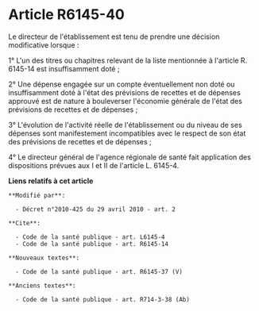 # Article R6145-40

Le directeur de l'établissement est tenu de prendre une décision modificative lorsque : 

1° L'un des titres ou chapitres relevant de la liste mentionnée à l'article R. 6145-14 est insuffisamment doté ; 

2° Une dépense engagée sur un compte éventuellement non doté ou insuffisamment doté à l'état des prévisions de recettes et de
dépenses approuvé est de nature à bouleverser l'économie générale de l'état des prévisions de recettes et de dépenses ; 

3° L'évolution de l'activité réelle de l'établissement ou du niveau de ses dépenses sont manifestement incompatibles avec le
respect de son état des prévisions de recettes et de dépenses ; 

4° Le directeur général de l'agence régionale de santé fait application des dispositions prévues aux I et II de l'article L.
6145-4.

**Liens relatifs à cet article**

	**Modifié par**:

	  - Décret n°2010-425 du 29 avril 2010 - art. 2

	**Cite**:

	  - Code de la santé publique - art. L6145-4
	  - Code de la santé publique - art. R6145-14

	**Nouveaux textes**:

	  - Code de la santé publique - art. R6145-37 (V)

	**Anciens textes**:

	  - Code de la santé publique - art. R714-3-38 (Ab)
